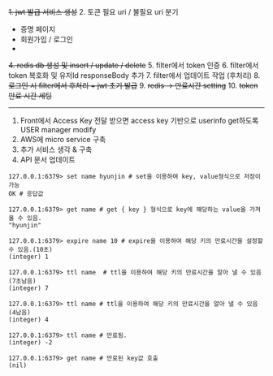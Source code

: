 ~~1. jwt 발급 서비스 생성~~
2. 토큰 필요 uri / 불필요 uri 분기 
- 증명 페이지
- 회원가입 / 로그인 
- 
~~4. redis db 생성 및 insert / update / delete~~ 
5. filter에서 token 인증
6. filter에서 token 복호화 및 유저Id responseBody 추가 
7. filter에서 업데이트 작업 (후처리)
8. ~~로그인 시 filter에서 후처리 + jwt 초기 발급~~
9. ~~redis -> 만료시간 setting~~
10. ~~token 만료 시간 세팅~~



---
1. Front에서 Access Key 전달 받으면 access key 기반으로 userinfo get하도록 USER manager modify
2. AWS에 micro service 구축 
3. 추가 서비스 생각 & 구축 
4. API 문서 업데이트 
```
127.0.0.1:6379> set name hyunjin # set을 이용하여 key, value형식으로 저장이 가능
OK # 응답값

127.0.0.1:6379> get name # get { key } 형식으로 key에 해당하는 value을 가져 올 수 있음.
"hyunjin"

127.0.0.1:6379> expire name 10 # expire을 이용하여 해당 키의 만료시간을 설정할 수 있음.(10초)
(integer) 1 

127.0.0.1:6379> ttl name  # ttl을 이용하여 해당 키의 만료시간을 알아 낼 수 있음(7초남음)
(integer) 7 

127.0.0.1:6379> ttl name # ttl을 이용하여 해당 키의 만료시간을 알아 낼 수 있음(4남음)
(integer) 4 

127.0.0.1:6379> ttl name # 만료됨.
(integer) -2 

127.0.0.1:6379> get name # 만료된 key값 호출 
(nil) 

```